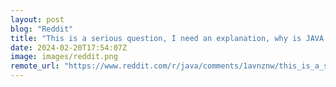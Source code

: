 ```yaml
---
layout: post
blog: "Reddit"
title: "This is a serious question, I need an explanation, why is JAVA coder portrayed as an enlightened Buddhist?"
date: 2024-02-20T17:54:07Z
image: images/reddit.png
remote_url: "https://www.reddit.com/r/java/comments/1avnznw/this_is_a_serious_question_i_need_an_explanation/"
---
```


